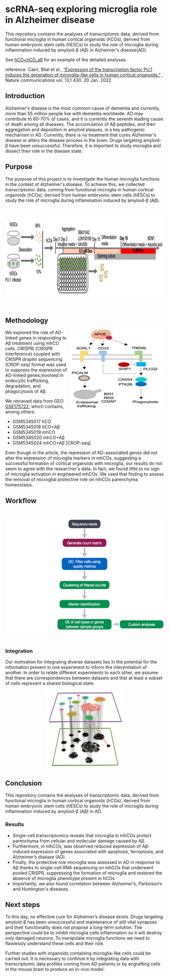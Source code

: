 # scRNA-seq exploring microglia role in Alzheimer disease
This repository contains the analyses of transcriptomic data, derived from functional microglia in human cortical organoids (hCOs), derived from human embryonic stem cells (hESCs) to study the role of microglia during inflammation induced by amyloid-β (Aβ) in Alzheimer's disease(AD).

See [hCO+hCO_aβ](hCO+hCOab_GitHubMD.md) for an example of the detailed analyses.

reference: Cakir, Bilal et al.,
[“Expression of the transcription factor PU.1 induces the generation of microglia-like cells in human cortical organoids.”](https://www.nature.com/articles/s41467-022-28043-y)
, Nature communications vol. 13,1 430. 20 Jan. 2022


## Introduction
Alzheimer's disease is the most common cause of dementia and currently, more than 55 million people live with dementia worldwide. AD may contribute to 60-70% of cases, and it is currently the seventh leading cause of death among all diseases. The accumulation of Aβ peptides, and their aggregation and deposition in amyloid plaques, is a key pathogenic mechanism in AD. Currently, there is no treatment that cures Alzheimer's disease or alters the disease process in the brain. Drugs targeting amyloid-β have been unsuccessful. Therefore, it is important to study microglia and dissect their role in the disease state.

## Purpose
The purpose of this project is to investigate the human microglia functions in the context of Alzheimer's disease. To achieve this, we collected transcriptomic data, coming from functional microglia in human cortical organoids (hCOs), derived from human embryonic stem cells (hESCs) to study the role of microglia during inflammation induced by amyloid-β (Aβ).
 <br />
  <br />
 <br />
<p align="center">
<img " src="README_figures/generationofmhCOs.png" width="800" height="250">
</p>
 <br />
                                                                      
                                                                                                                                            

## Methodology
<img align="right" src="README_figures/APOEA.png" width="300" height="250">
We explored the role of AD-linked genes in responding to Aβ treatment using mhCO cells. CRISPRi (CRISPR interference) coupled with CRISPR  droplet sequencing (CROP-seq) format was used to suppress the expression of AD-linked genes,involved in endocytic trafficking, degradation, and phagocytosis of Aβ. 

We retrieved data from GEO [GSE175722](https://www.ncbi.nlm.nih.gov/geo/query/acc.cgi?acc=GSE175722), which contains, among others: 
* GSM5345017	hCO
* GSM5345018	hCO+Aβ
* GSM5345019	mhCO
* GSM5345020	mhCO+Aβ
* GSM5345024	mhCO+Aβ [CROP-seq]

Even though in the article, the repression of AD-associated genes did not alter the expression of microglia markers in mhCOs, suggesting a successful formation of cortical organoids with microglia, our results do not seem to agree with the researcher's data. In fact, we found little to no sign of microglia activation in engineered mhCOs. We used that finding to assess the removal of microglial protective role on mhCOs parenchyma homeostasis.

## Workflow

  <br />
<p align="center">
<img " src="README_figures/Workflow.png" width="650" height="350">
</p>

<br />

### Integration

Our motivation for integrating diverse datasets lies in the potential for the information present in one experiment to inform the interpretation of another. In order to relate different experiments to each other, we assume that there are correspondences between datasets and that at least a subset of cells represent a shared biological state.
<p align="center">
<img " src="README_figures/Integration.png" width="250" height="250">
</p>



## Conclusion
This repository contains the analyses of transcriptomic data, derived from functional microglia in human cortical organoids (hCOs), derived from human embryonic stem cells (hESCs) to study the role of microglia during inflammation induced by amyloid-β (Aβ) in AD. 
### Results
* Single-cell transcriptomics reveals that microglia in mhCOs protect parenchyma from cellular and molecular damage caused by Aβ. 
* Furthermore, in mhCOs, was observed reduced expression of Aβ-induced expression of genes associated with apoptosis, ferroptosis, and Alzheimer’s disease (AD).
* Finally, the protective role microglia was assessed in AD in response to Aβ thanks to single-cell RNA sequencing on mhCOs that underwent pooled CRISPR, suppressing the formation of microglia and restored the absence of microglia phenotype present in hCOs.
* Importantly, we also found correlation between Alzheimer’s, Parkinson’s and Huntington's diseases.


## Next steps
To this day, no effective cure for Alzheimer’s disease exists. Drugs targeting amyloid-β has been unsuccessful and maintenance of still vital synapses and their functionality does not propose a long-term solution. The perspective could be to inhibit microglia cells inflammation so it will destroy only damaged neurons. To manipulate microglia functions we need to flawlessly understand these cells and their role.

Further studies with organoids containing microglia-like cells could be carried out. It is necessary to continue it by integrating data with transcriptomic data profiles coming from AD patients or by engrafting cells in the mouse brain to produce an in-vivo model.




